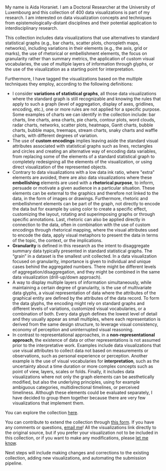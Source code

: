 My name is Aida Horaniet. I am a Doctoral Researcher at the University of Luxembourg and this collection of 400 data visualizations is part of my research. I am interested on data visualization concepts and techniques from epistemologically-distant disciplines and their potential application to interdisciplinary research. 

This collection includes data visualizations that use alternatives to standard statistical graphs (e.g., bar charts, scatter plots, choropleth maps, networks), including variations in their elements (e.g., the axis, grid or marks), the use of rhetorical or embellishment elements, the focus on granularity rather than summary metrics, the application of custom visual vocabularies, the use of multiple layers of information through glyphs, or the use of the visualization as a starting point for interpretation. 

Furthermore, I have tagged the visualizations based on the multiple techniques they employ, according to the following definitions:

- I consider **variations of statistical graphs**, all those data visualizations where the standard graph is still recognizable and knowing the rules that apply to such a graph (level of aggregation, display of axes, gridlines, encoding, etc.), one or more rules are not applied for a specific purpose. Some examples of charts we can identify in the collection include: bar charts, line charts, area charts, pie charts, contour plots, word clouds, radar charts, networks, scatter plots, heatmaps, Gantt charts, bubble charts, bubble maps, treemaps, stream charts, snaky charts and waffle charts, with different degrees of variation.
- The use of **custom encodings** implies leaving aside the standard visual attributes associated with statistical graphs such as lines, rectangles and circles and creating an alternative way of encoding data variables, from replacing some of the elements of a standard statistical graph to completely redesigning all the elements of the visualization, or using direct visualization of the represented objects.
- Contrary to data visualizations with a low data ink ratio, where "extra" elements are avoided, there are also data visualizations where these **embellishing** elements are used with a **rhetorical purpose**, to inform, persuade or motivate a given audience in a particular situation. These elements can be external to the graphics and therefore not linked to the data, in the form of images or drawings. Furthermore, rhetoric and embellishment elements can be part of the graph, not directly to encode the data but for example by using color to create a specific effect, customizing the layout, rotating and superimposing graphs or through specific annotations. Last, rhetoric can also be applied directly in connection to the data, often in combination with the use of custom encodings through rhetorical mapping, where the visual attributes used to encode the data, apply visual metaphors to present the data in terms of the topic, the context, or the implications.
- **Granularity** is defined in this research as the intent to disaggregate summary data typically presented in standard statistical graphs. The “grain” in a dataset is the smallest unit collected. In a data visualization focused on granularity, importance is given to individual and unique cases behind the aggregated numbers. There might be different levels of aggregation/disaggregation, and they might be combined in the same data visualization (drill-up/down approach). 
- A way to display multiple layers of information simultaneously, while maintaining a certain degree of granularity, is the use of multivariate data glyphs, a visual representation of data where the attributes of the graphical entity are defined by the attributes of the data record. To form the data glyphs, the encoding might rely on standard graphs and different levels of variations, customized visual vocabularies, or a combination of both. Every data glyph defines the lowest level of detail and they usually appear as small multiples, where each representation is derived from the same design structure, to leverage visual consistency, economy of perception and uninterrupted visual reasoning. 
- In contrast to representational approaches, in a **non-representational approach**, the existence of data or other representations is not assumed prior to the interpretative work.  Examples include data visualizations that use visual attributes to collect data not based on measurements or observations, such as personal experience or perception. Another example is the use of visual vocabularies for **interpretation**, such as the uncertainty about a time duration or more complex concepts such as point of view, layers, scales or folds. Finally, it includes data visualizations where not only the graph elements can be aesthetically modified, but also the underlying principles, using for example ambiguous categories, multidirectional timelines, or perceived timeliness. Although these elements could be evaluated separately, I have decided to group them together because there are very few visualizations that implement them.

You can explore the collection <a href="https://aidahi-unilu.github.io/AlternativeDataViz">here</a>.

You can contribute to extend the collection through <a href="https://forms.gle/TJ5qZ2dr4DUV36AXA">this form</a>. If you have any comments or questions, <a href="mailto:aida.horanietibanez@uni.lu">email me</a>! All the visualizations link directly to the original source, but if you prefer your visualization not to be included in this collection, or if you want to make any modifications, please <a href="mailto:aida.horanietibanez@uni.lu">let me know</a>.

Next steps will include making changes and corrections to the existing collection, adding new visualizations, and automating the submission pipeline. 
